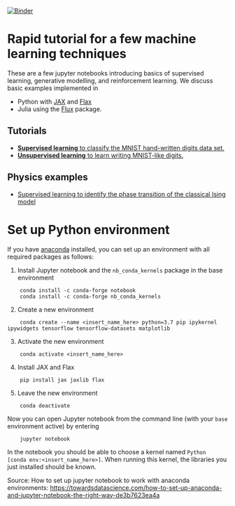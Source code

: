 [![Binder](https://mybinder.org/badge_logo.svg)](https://mybinder.org/v2/gh/markusschmitt/ml_rapid_tutorial/HEAD)

# Rapid tutorial for a few machine learning techniques

These are a few jupyter notebooks introducing basics of supervised learning, generative modelling, and reinforcement learning.
We discuss basic examples implemented in 
* Python with [JAX](https://github.com/google/jax) and [Flax](https://github.com/google/flax)
* Julia using the [Flux](https://fluxml.ai/Flux.jl/stable/) package.

## Tutorials

* [**Supervised learning** to classify the MNIST hand-written digits data set.](https://github.com/markusschmitt/ml_rapid_tutorial/tree/master/supervised_learning)
* [**Unsupervised learning** to learn writing MNIST-like digits.](https://github.com/markusschmitt/ml_rapid_tutorial/tree/master/unsupervised_learning)

## Physics examples

* [Supervised learning to identify the phase transition of the classical Ising model](https://github.com/markusschmitt/ml_rapid_tutorial/tree/master/physics_examples/ex1_ising_phase_transition)

# Set up Python environment

If you have [anaconda](https://www.anaconda.com/products/individual) installed, you can set up an environment with all required packages as follows:

1. Install Jupyter notebook and the `nb_conda_kernels` package in the base environment
```
    conda install -c conda-forge notebook
    conda install -c conda-forge nb_conda_kernels
```
2. Create a new environment
```
    conda create --name <insert_name_here> python=3.7 pip ipykernel ipywidgets tensorflow tensorflow-datasets matplotlib
```
3. Activate the new environment
```
    conda activate <insert_name_here>
```
4. Install JAX and Flax
```
    pip install jax jaxlib flax
```
5. Leave the new environment
```
    conda deactivate
```

Now you can open Jupyter notebook from the command line (with your `base` environment active) by entering
```
    jupyter notebook
```
In the notebook you should be able to choose a kernel named `Python [conda env:<insert_name_here>]`. When running this kernel, the libraries you just installed should be known.

Source: How to set up jupyter notebook to work with anaconda environments: https://towardsdatascience.com/how-to-set-up-anaconda-and-jupyter-notebook-the-right-way-de3b7623ea4a

